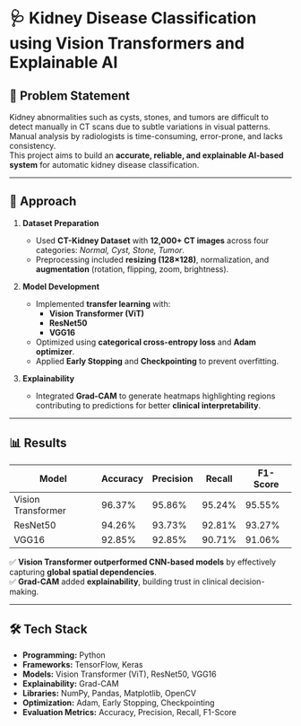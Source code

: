 
# 🩺 Kidney Disease Classification using Vision Transformers and Explainable AI

## 📌 Problem Statement  
Kidney abnormalities such as cysts, stones, and tumors are difficult to detect manually in CT scans due to subtle variations in visual patterns. Manual analysis by radiologists is time-consuming, error-prone, and lacks consistency.  
This project aims to build an **accurate, reliable, and explainable AI-based system** for automatic kidney disease classification.

---

## 🚀 Approach  
1. **Dataset Preparation**  
   - Used **CT-Kidney Dataset** with **12,000+ CT images** across four categories: *Normal, Cyst, Stone, Tumor*.  
   - Preprocessing included **resizing (128×128)**, normalization, and **augmentation** (rotation, flipping, zoom, brightness).  

2. **Model Development**  
   - Implemented **transfer learning** with:  
     - **Vision Transformer (ViT)**  
     - **ResNet50**  
     - **VGG16**  
   - Optimized using **categorical cross-entropy loss** and **Adam optimizer**.  
   - Applied **Early Stopping** and **Checkpointing** to prevent overfitting.  

3. **Explainability**  
   - Integrated **Grad-CAM** to generate heatmaps highlighting regions contributing to predictions for better **clinical interpretability**.  

---

## 📊 Results  

| Model                | Accuracy | Precision | Recall | F1-Score |
|-----------------------|---------|-----------|--------|----------|
| Vision Transformer    | 96.37%   | 95.86%   | 95.24% | 95.55%   |
| ResNet50              | 94.26%   | 93.73%   | 92.81% | 93.27%   |
| VGG16                 | 92.85%   | 92.85%   | 90.71% | 91.06%   |

✅ **Vision Transformer outperformed CNN-based models** by effectively capturing **global spatial dependencies**.  
✅ **Grad-CAM** added **explainability**, building trust in clinical decision-making.  

---

## 🛠 Tech Stack  
- **Programming:** Python  
- **Frameworks:** TensorFlow, Keras  
- **Models:** Vision Transformer (ViT), ResNet50, VGG16  
- **Explainability:** Grad-CAM  
- **Libraries:** NumPy, Pandas, Matplotlib, OpenCV  
- **Optimization:** Adam, Early Stopping, Checkpointing  
- **Evaluation Metrics:** Accuracy, Precision, Recall, F1-Score  

